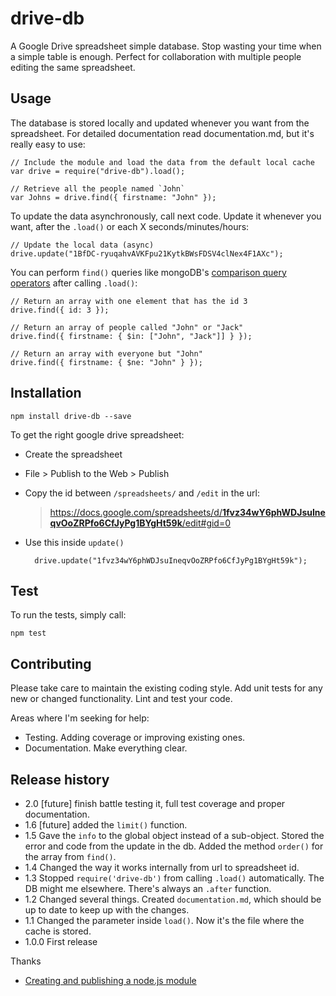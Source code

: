 # drive-db

A Google Drive spreadsheet simple database. Stop wasting your time when a simple table is enough. Perfect for collaboration with multiple people editing the same spreadsheet.



## Usage

The database is stored locally and updated whenever you want from the spreadsheet. For detailed documentation read documentation.md, but it's really easy to use:

    // Include the module and load the data from the default local cache
    var drive = require("drive-db").load();

    // Retrieve all the people named `John`
    var Johns = drive.find({ firstname: "John" });


To update the data asynchronously, call next code. Update it whenever you want, after the `.load()` or each X seconds/minutes/hours:
    
    // Update the local data (async)
    drive.update("1BfDC-ryuqahvAVKFpu21KytkBWsFDSV4clNex4F1AXc");

You can perform `find()` queries like mongoDB's [comparison query operators](http://docs.mongodb.org/manual/reference/operator/query-comparison/) after calling `.load()`:

    // Return an array with one element that has the id 3
    drive.find({ id: 3 });  

    // Return an array of people called "John" or "Jack"
    drive.find({ firstname: { $in: ["John", "Jack"]] } });

    // Return an array with everyone but "John"
    drive.find({ firstname: { $ne: "John" } });


## Installation

    npm install drive-db --save

To get the right google drive spreadsheet:

- Create the spreadsheet
- File > Publish to the Web > Publish
- Copy the id between `/spreadsheets/` and `/edit` in the url:
    
    > [https://docs.google.com/spreadsheets/d/<strong>1fvz34wY6phWDJsuIneqvOoZRPfo6CfJyPg1BYgHt59k</strong>/edit#gid=0](https://docs.google.com/spreadsheets/d/1fvz34wY6phWDJsuIneqvOoZRPfo6CfJyPg1BYgHt59k/edit#gid=0)

- Use this inside `update()`
    
        drive.update("1fvz34wY6phWDJsuIneqvOoZRPfo6CfJyPg1BYgHt59k");


## Test

To run the tests, simply call:

    npm test

## Contributing

Please take care to maintain the existing coding style. Add unit tests for any new or changed functionality. Lint and test your code.

Areas where I'm seeking for help:

- Testing. Adding coverage or improving existing ones.
- Documentation. Make everything clear.


## Release history

- 2.0 [future] finish battle testing it, full test coverage and proper documentation.
- 1.6 [future] added the `limit()` function.
- 1.5 Gave the `info` to the global object instead of a sub-object. Stored the error and code from the update in the db. Added the method `order()` for the array from `find()`.
- 1.4 Changed the way it works internally from url to spreadsheet id.
- 1.3  Stopped `require('drive-db')` from calling `.load()` automatically. The DB might me elsewhere. There's always an `.after` function.
- 1.2 Changed several things. Created `documentation.md`, which should be up to date to keep up with the changes.
- 1.1 Changed the parameter inside `load()`. Now it's the file where the cache is stored.
- 1.0.0 First release

Thanks

- [Creating and publishing a node.js module](https://quickleft.com/blog/creating-and-publishing-a-node-js-module/)
